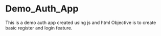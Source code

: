 # Demo_Auth_App
This is a demo auth app created using js and html
Objective is to create basic register and login feature.

